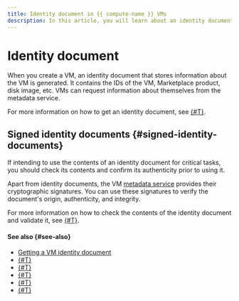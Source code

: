 ```yaml
---
title: Identity document in {{ compute-name }} VMs
description: In this article, you will learn about an identity document in the {{ compute-full-name }} VM metadata service.
---
```


# Identity document

When you create a VM, an identity document that stores information about the VM is generated. It contains the IDs of the VM, Marketplace product, disk image, etc. VMs can request information about themselves from the metadata service.

For more information on how to get an identity document, see [{#T}](../../operations/vm-metadata/get-identity-document.md).

## Signed identity documents {#signed-identity-documents}

If intending to use the contents of an identity document for critical tasks, you should check its contents and confirm its authenticity prior to using it.

Apart from identity documents, the VM [metadata service](../vm-metadata.md) provides their cryptographic signatures. You can use these signatures to verify the document's origin, authenticity, and integrity.

For more information on how to check the contents of the identity document and validate it, see [{#T}](../../operations/vm-metadata/get-identity-document.md#check-id-signature).

#### See also {#see-also}

* [Getting a VM identity document](../../operations/vm-metadata/get-identity-document.md)
* [{#T}](../vm-metadata.md)
* [{#T}](./directories.md)
* [{#T}](./public-image-keys.md)
* [{#T}](./sending-metadata.md)
* [{#T}](./accessing-metadata.md)